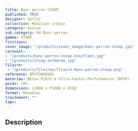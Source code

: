 ```yaml
---
title: Banc perron STOOP 
published: TRUE
designer: Spritz
collection: Mobilier urbain
category: Assise
sub_category: 04 Banc perron
gamme: STOOP
finitions: 
cover_image: "/produits/cover_image/banc-perron-stoop.jpg"
carousel: 
- "/produits/banc-perron-stoop-ecouflant.jpg"
- "/produits/stoop-sorbonne.jpg"
filaire: 
 - "/produits/filaires/filaire-banc-perron-stoop.png"
reference: BPSTOOP0101
materiau: Béton Fibré à Ultra-hautes Performances (BFUP)
poids: 192
dimensions: L1000 x P1000 x H510 
format: Monobloc
traitement: ""
tags: 
---
```


## Description
